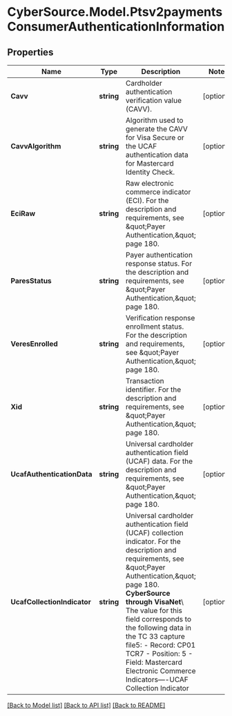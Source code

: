 # CyberSource.Model.Ptsv2paymentsConsumerAuthenticationInformation
## Properties

Name | Type | Description | Notes
------------ | ------------- | ------------- | -------------
**Cavv** | **string** | Cardholder authentication verification value (CAVV). | [optional] 
**CavvAlgorithm** | **string** | Algorithm used to generate the CAVV for Visa Secure or the UCAF authentication data for Mastercard Identity Check.  | [optional] 
**EciRaw** | **string** | Raw electronic commerce indicator (ECI). For the description and requirements, see \&quot;Payer Authentication,\&quot; page 180. | [optional] 
**ParesStatus** | **string** | Payer authentication response status. For the description and requirements, see \&quot;Payer Authentication,\&quot; page 180.  | [optional] 
**VeresEnrolled** | **string** | Verification response enrollment status. For the description and requirements, see \&quot;Payer Authentication,\&quot; page 180. | [optional] 
**Xid** | **string** | Transaction identifier. For the description and requirements, see \&quot;Payer Authentication,\&quot; page 180. | [optional] 
**UcafAuthenticationData** | **string** | Universal cardholder authentication field (UCAF) data.  For the description and requirements, see \&quot;Payer Authentication,\&quot; page 180.  | [optional] 
**UcafCollectionIndicator** | **string** | Universal cardholder authentication field (UCAF) collection indicator.  For the description and requirements, see \&quot;Payer Authentication,\&quot; page 180.  **CyberSource through VisaNet**\\ The value for this field corresponds to the following data in the TC 33 capture file5: - Record: CP01 TCR7 - Position: 5 - Field: Mastercard Electronic Commerce Indicators—-UCAF Collection Indicator  | [optional] 

[[Back to Model list]](../README.md#documentation-for-models) [[Back to API list]](../README.md#documentation-for-api-endpoints) [[Back to README]](../README.md)

